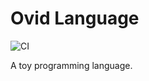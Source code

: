# Ovid Language
![CI](https://github.com/edwardwawrzynek/ovid/workflows/CI/badge.svg)

A toy programming language.